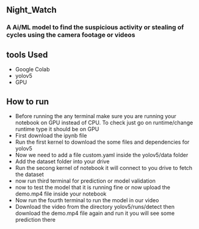 ## Night_Watch

### A Ai/ML model to find the suspicious activity or stealing of cycles using the camera footage or videos

## tools Used
  <ul>
    <li>Google Colab</li>
    <li>yolov5</li>
    <li>GPU</li>
  </ul>
  
## How to run
  <ul>
    <li>Before running the any terminal make sure you are running your notebook on GPU instead of CPU. To check just go on runtime/change runtime type it should be on GPU</li>
    <li>First download the ipynb file</li>
    <li>Run the first kernel to download the some files and dependencies for yolov5</li>
    <li>Now we need to add a file custom.yaml inside the yolov5/data folder</li>
    <li>Add the dataset folder into your drive </li>
    <li>Run the secong kernel of notebook it will connect to you drive to fetch the dataset</li>
    <li>now run third terminal for prediction or model validation</li>
    <li>now to test the model that it is running fine or now upload the demo.mp4 file inside your notebook</li>
    <li>Now run the fourth terminal to run the model in our video</li>
    <li>Download the video from the directory yolov5/runs/detect then download the demo.mp4 file again and run it you will see some prediction there</li>
  </ul>
